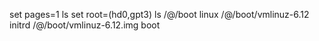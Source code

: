 set pages=1
ls
set root=(hd0,gpt3)
ls /@/boot
linux /@/boot/vmlinuz-6.12
initrd /@/boot/vmlinuz-6.12.img
boot
